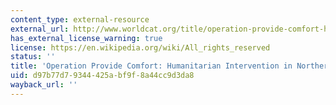 ```yaml
---
content_type: external-resource
external_url: http://www.worldcat.org/title/operation-provide-comfort-humanitarian-intervention-in-northern-iraq-1991/oclc/033145098
has_external_license_warning: true
license: https://en.wikipedia.org/wiki/All_rights_reserved
status: ''
title: 'Operation Provide Comfort: Humanitarian Intervention in Northern Iraq 1991'
uid: d97b77d7-9344-425a-bf9f-8a44cc9d3da8
wayback_url: ''
---
```

